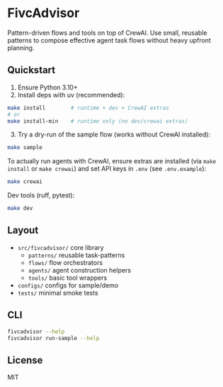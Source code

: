 # FivcAdvisor

Pattern-driven flows and tools on top of CrewAI. Use small, reusable patterns to compose effective agent task flows without heavy upfront planning.

## Quickstart

1. Ensure Python 3.10+
2. Install deps with uv (recommended):

```bash
make install        # runtime + dev + CrewAI extras
# or
make install-min    # runtime only (no dev/crewai extras)
```

3. Try a dry-run of the sample flow (works without CrewAI installed):

```bash
make sample
```

To actually run agents with CrewAI, ensure extras are installed (via `make install` or `make crewai`) and set API keys in `.env` (see `.env.example`):

```bash
make crewai
```

Dev tools (ruff, pytest):

```bash
make dev
```

## Layout

- `src/fivcadvisor/` core library
  - `patterns/` reusable task-patterns
  - `flows/` flow orchestrators
  - `agents/` agent construction helpers
  - `tools/` basic tool wrappers
- `configs/` configs for sample/demo
- `tests/` minimal smoke tests

## CLI

```bash
fivcadvisor --help
fivcadvisor run-sample --help
```

## License
MIT
